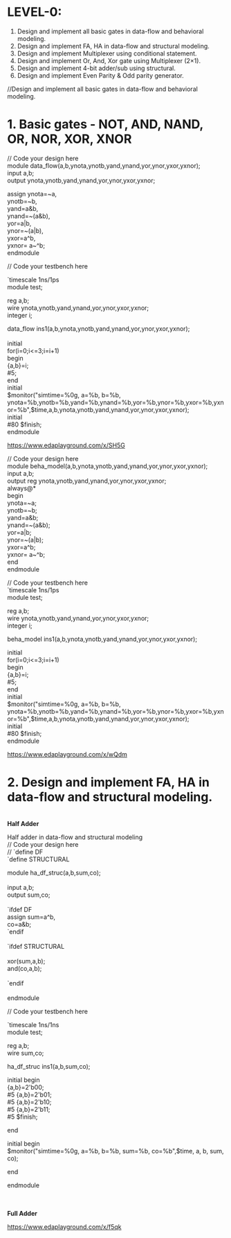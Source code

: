 # LEVEL-0:

<ol>
<li>Design and implement all basic gates in data-flow and behavioral modeling.</li>
<li>Design and implement FA, HA in data-flow and structural modeling.</li>
<li>Design and implement Multiplexer using conditional statement.</li>
<li>Design and implement Or, And, Xor gate using Multiplexer (2×1).</li>
<li>Design and implement 4-bit adder/sub using structural.</li>
<li>Design and implement Even Parity & Odd parity generator.</li>
</ol>

//Design and implement all basic gates in data-flow and behavioral modeling.<br />

# 1. Basic gates - NOT, AND, NAND, OR, NOR, XOR, XNOR<br />

// Code your design here<br />
module data_flow(a,b,ynota,ynotb,yand,ynand,yor,ynor,yxor,yxnor);<br>
input a,b;<br>
output ynota,ynotb,yand,ynand,yor,ynor,yxor,yxnor;<br>
<p>assign ynota=~a, <br>
       ynotb=~b, <br>
       yand=a&b, <br>
       ynand=~(a&b), <br>
       yor=a|b, <br>
       ynor=~(a|b), <br>
       yxor=a^b, <br>
       yxnor= a~^b; <br>
endmodule<br></p>

// Code your testbench here<br />

`timescale 1ns/1ps<br />
module test;<br />
  
  reg a,b;<br />
  wire ynota,ynotb,yand,ynand,yor,ynor,yxor,yxnor;<br />
  integer i;<br />
  
  data_flow  ins1(a,b,ynota,ynotb,yand,ynand,yor,ynor,yxor,yxnor);<br />
  <br />
  initial <br />
  for(i=0;i<=3;i=i+1)<br />
    begin<br />
      {a,b}=i;<br />
      #5;<br />
    end<br />
  initial<br />
    $monitor("simtime=%0g, a=%b, b=%b, ynota=%b,ynotb=%b,yand=%b,ynand=%b,yor=%b,ynor=%b,yxor=%b,yxnor=%b",$time,a,b,ynota,ynotb,yand,ynand,yor,ynor,yxor,yxnor);<br />
  initial<br />
  #80 $finish;<br />
endmodule<br />


https://www.edaplayground.com/x/SH5G


<p>// Code your design here<br />
module beha_model(a,b,ynota,ynotb,yand,ynand,yor,ynor,yxor,yxnor);<br />
input a,b;<br />
output reg ynota,ynotb,yand,ynand,yor,ynor,yxor,yxnor;<br />
always@*<br />
  begin<br />
ynota=~a;<br />
ynotb=~b;<br />
yand=a&b;<br />
    ynand=~(a&b);<br />
yor=a|b;<br />
    ynor=~(a|b);<br />
yxor=a^b;<br />
yxnor= a~^b;<br />
  end<br />
endmodule<br /></p>


<p>// Code your testbench here<br/>
`timescale 1ns/1ps<br/>
module test;<br/>

reg a,b;<br />
wire ynota,ynotb,yand,ynand,yor,ynor,yxor,yxnor;<br />
integer i;<br />

beha_model ins1(a,b,ynota,ynotb,yand,ynand,yor,ynor,yxor,yxnor);<br />

initial<br />
for(i=0;i<=3;i=i+1)<br />
begin<br />
{a,b}=i;<br />
#5;<br />
end<br />
initial<br />
$monitor("simtime=%0g, a=%b, b=%b, ynota=%b,ynotb=%b,yand=%b,ynand=%b,yor=%b,ynor=%b,yxor=%b,yxnor=%b",$time,a,b,ynota,ynotb,yand,ynand,yor,ynor,yxor,yxnor);<br />
initial<br />
#80 $finish;<br />
endmodule<br /></p>


https://www.edaplayground.com/x/wQdm

# 2. Design and implement FA, HA in data-flow and structural modeling.<br>
<br>
<b> Half Adder</b>

 <p> Half adder in data-flow and structural modeling<br/>
       // Code your design here<br/>
       // `define DF<br/>
       `define STRUCTURAL<br/> </p>
      <p> module ha_df_struc(a,b,sum,co);<br/>
        <br/>
       input a,b;<br/>
       output sum,co;<br/>
       <br/>
       `ifdef DF<br/>
       assign sum=a^b,<br/>
              co=a&b;<br/>
       `endif<br/>
       <br/>
       `ifdef STRUCTURAL<br/>
        <br/>
       xor(sum,a,b);<br/>
       and(co,a,b);<br/>
       <br/>
       `endif<br/>
       <br/>
       endmodule<br/></p>
       
 // Code your testbench here<br/>
 <p>`timescale 1ns/1ns<br/>
module test;<br/>
  
  reg a,b;<br/>
  wire sum,co;<br/>
  
   ha_df_struc ins1(a,b,sum,co);<br/>
  
  initial begin<br/>
       {a,b}=2'b00;<br/>
    #5 {a,b}=2'b01;<br/>
    #5 {a,b}=2'b10;<br/>
    #5 {a,b}=2'b11;<br/>
    #5 $finish;<br/>
    
  end<br/>
       
  
  initial begin<br/>
    $monitor("simtime=%0g, a=%b, b=%b, sum=%b, co=%b",$time, a, b, sum, co);<br/>
    
  end<br/>
  
endmodule<br/></p>

<br>
<br>
<b> Full Adder</b>

https://www.edaplayground.com/x/f5qk
